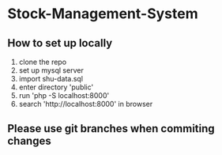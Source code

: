 # Stock-Management-System

## How to set up locally
1. clone the repo
2. set up mysql server
3. import shu-data.sql
4. enter directory 'public'
5. run 'php -S localhost:8000'
6. search 'http://localhost:8000' in browser


## Please use git branches when commiting changes
